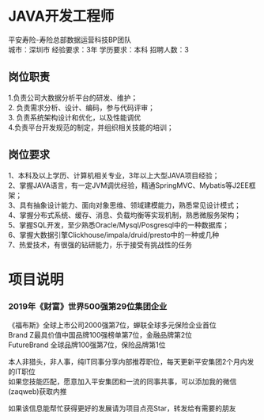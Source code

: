 # JAVA开发工程师
平安寿险-寿险总部数据运营科技BP团队  
城市：深圳市 经验要求：3年 学历要求：本科  招聘人数：3

## 岗位职责
1.负责公司大数据分析平台的研发、维护；   
2. 负责需求分析、设计、编码，参与代码评审；   
3. 负责系统架构设计和优化，以及性能调优   
4.负责平台开发规范的制定，并组织相关技能的培训；

## 岗位要求
1、本科及以上学历、计算机相关专业，3年以上大型JAVA项目经验；   
2、掌握JAVA语言，有一定JVM调优经验，精通SpringMVC、Mybatis等J2EE框架；   
3、具有抽象设计能力、面向对象思维、领域建模能力，熟悉常见设计模式；    
4、掌握分布式系统、缓存、消息、负载均衡等实现机制，熟悉微服务架构；   
5、掌握SQL开发，至少熟悉Oracle/Mysql/Posgresql中的一种数据库；   
6、掌握大数据引擎Clickhouse/impala/druid/presto中的一种或几种   
7、热爱技术，有很强的钻研能力，乐于接受有挑战性的任务

# 项目说明

### 2019年《财富》世界500强第29位集团企业
《福布斯》全球上市公司2000强第7位，蝉联全球多元保险企业首位  
Brand Z最具价值中国品牌100强榜单第7位，金融品牌第2位  
FutureBrand 全球品牌100强第7位，保险品牌第1位

本人非猎头，非人事，纯IT同事分享内部推荐职位，每天更新平安集团2个月内发的IT职位  
如果您技能匹配，愿意加入平安集团和一流的同事共事，可以添加我的微信(zaqweb)获取内推 

如果该信息能帮忙获得更好的发展请为项目点亮Star，转发给有需要的朋友





